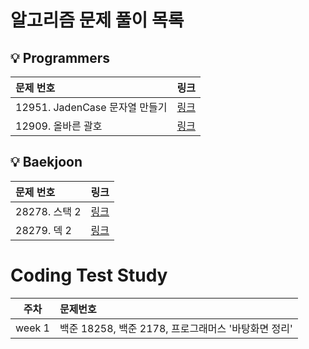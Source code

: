 # 알고리즘 문제 풀이 목록

## 💡 Programmers

| 문제 번호                    |                                                        링크                                                        |
|:-------------------------|:----------------------------------------------------------------------------------------------------------------:|
| 12951. JadenCase 문자열 만들기 | [링크](https://github.com/Micro-Answer/coding-test-solution-review/tree/jihyun/jihyun/src/week1/programmers/12951) |
| 12909. 올바른 괄호            | [링크](https://github.com/Micro-Answer/coding-test-solution-review/tree/jihyun/jihyun/src/week1/programmers/12909) |

## 💡 Baekjoon

| 문제 번호       |                                                      링크                                                       |
|:------------|:-------------------------------------------------------------------------------------------------------------:|
| 28278. 스택 2 | [링크](https://github.com/Micro-Answer/coding-test-solution-review/tree/jihyun/jihyun/src/week1/baekjoon/28278) |
| 28279. 덱 2  | [링크](https://github.com/Micro-Answer/coding-test-solution-review/tree/jihyun/jihyun/src/week1/baekjoon/28279) |

# Coding Test Study

|주차|문제번호|
|:---:|:---|
|week 1|백준 18258, 백준 2178, 프로그래머스 '바탕화면 정리'|